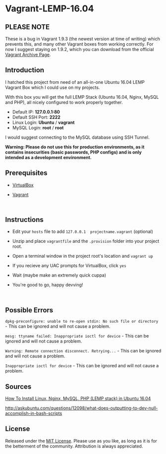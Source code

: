 # Vagrant-LEMP-16.04

## PLEASE NOTE

These is a bug in Vagrant 1.9.3 (the newest version at time of writing) which prevents this, and many other Vagrant boxes from working correctly. For now I suggest staying on 1.9.2, which you can download from the official [Vagrant Archive Page](https://releases.hashicorp.com/vagrant/?_ga=1.71162004.563489484.1490234198).

## Introduction	

I hatched this project from need of an all-in-one Ubuntu 16.04 LEMP Vagrant Box which I could use on my projects.

With this box you will get the full LEMP Stack (Ubuntu 16.04, Nginx, MySQL and PHP), all nicely configured to work properly together.

- Default IP: **127.0.0.1:80**
- Default SSH Port: **2222**
- Linux Login: **Ubuntu** / **vagrant**
- MySQL Login: **root** / **root**

I would suggest connecting to the MySQL database using SSH Tunnel.

**Warning: Please do not use this for production environments, as it contains insecurities (basic passwords, PHP configs) and is only intended as a development environment.**



## Prerequisites

+ [VirtualBox](https://www.virtualbox.org/)

+ [Vagrant](https://www.vagrantup.com/)

  ​

## Instructions

- Edit your `hosts` file to add `127.0.0.1	projectname.vagrant` (optional)


- Unzip and place `vagrantfile` and the `.provision` folder into your project root.


- Open a terminal window in the project root's location and `vagrant up` 

- If you recieve any UAC prompts for VirtualBox, click `yes` 

- Wait (maybe make an extremely quick cuppa)

- You're good to go, happy devving!

  ​

## Possible Errors

`dpkg-preconfigure: unable to re-open stdin: No such file or directory` - This can be ignored and will not cause a problem.

`mesg: ttyname failed: Inappropriate ioctl for device`  - This can be ignored and will not cause a problem.

`Warning: Remote connection disconnect. Retrying...`  - This can be ignored and will not cause a problem.

`Inappropriate ioctl for device` - This can be ignored and will not cause a problem.



## Sources

[How To Install Linux, Nginx, MySQL, PHP (LEMP stack) in Ubuntu 16.04](https://www.digitalocean.com/community/tutorials/how-to-install-linux-nginx-mysql-php-lemp-stack-in-ubuntu-16-04)

http://askubuntu.com/questions/12098/what-does-outputting-to-dev-null-accomplish-in-bash-scripts



## License

Released under the [MIT License](http://choosealicense.com/licenses/mit/). Please use as you like, as long as it is for the betterment of the community. Attribution is always appreciated.
